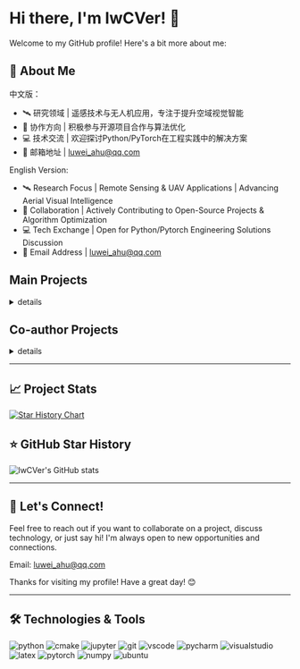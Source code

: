 # Hi there, I'm lwCVer! 👋

Welcome to my GitHub profile! Here's a bit more about me:

## 🚀 About Me

中文版：
- 🛰️ 研究领域 | 遥感技术与无人机应用，专注于提升空域视觉智能
- 🤝 协作方向 | 积极参与开源项目合作与算法优化
- 💻 技术交流 | 欢迎探讨Python/PyTorch在工程实践中的解决方案
- 📧 邮箱地址 | [luwei_ahu@qq.com](mailto:luwei_ahu@qq.com)  


English Version:
- 🛰️ Research Focus | Remote Sensing & UAV Applications | Advancing Aerial Visual Intelligence
- 🤝 Collaboration | Actively Contributing to Open-Source Projects & Algorithm Optimization
- 💻 Tech Exchange | Open for Python/Pytorch Engineering Solutions Discussion
- 📧 Email Address | [luwei_ahu@qq.com](mailto:luwei_ahu@qq.com)  

## Main Projects
<details>
  <summary>
  <font>details</font>
  </summary>

| Name | Pub. | Year | Link | Code | Description |
|:-------|:-------:|-------:|:-------:|:-------:|:-------:|
| LWGANet  |  arXiv  |  2025 | [paper](https://arxiv.org/abs/2501.10040) | [code](https://github.com/lwCVer/LWGANet) | A universal backbone network for RS visual tasks|
| DecoupleNet  |  TGRS  |  2024 | [paper](https://ieeexplore.ieee.org/document/10685518) | [code](https://github.com/lwCVer/DecoupleNet) | A universal backbone network for RS visual tasks| 
| RFD  |  TGRS  |  2023 | [paper](https://ieeexplore.ieee.org/document/10142024) | [code](https://github.com/lwCVer/RFD) | A universal downsampling module for RS visual tasks| 
</details>

## Co-author Projects
<details>
  <summary>
  <font>details</font>
  </summary>

| Name | Pub. | Year | Link | Code | Description |
|:-------|:-------:|-------:|:-------:|:-------:|:-------:|
| ASGCN  |  TGRS  |  2024 | [paper](https://ieeexplore.ieee.org/document/10574888) | None | RS change detection| 

</details>


---

## 📈 Project Stats


[![Star History Chart](https://api.star-history.com/svg?repos=lwCVer/LWGANet,lwCVer/DecoupleNet,lwCVer/RFD&type=Date)](https://star-history.com/#lwCVer/LWGANet&lwCVer/DecoupleNet&lwCVer/RFD&Date)


## ⭐ GitHub Star History

![lwCVer's GitHub stats](https://github-readme-stats.vercel.app/api?username=lwCVer&show_icons=true&theme=radical)


---


## 💬 Let's Connect!

Feel free to reach out if you want to collaborate on a project, discuss technology, or just say hi! I'm always open to new opportunities and connections. 

Email: [luwei_ahu@qq.com](mailto:luwei_ahu@qq.com)  



Thanks for visiting my profile! Have a great day! 😊

---

## 🛠️ Technologies & Tools
<p align="left">
  <img alt="python" src="https://img.shields.io/badge/Python-3776AB?style=flat-square&logo=python&logoColor=white" >
  <img alt="cmake" src="https://img.shields.io/badge/CMake-064F8C?style=flat-square&logo=cmake&logoColor=white" >
  <img alt="jupyter" src="https://img.shields.io/badge/Jupyter-F37626.svg?&style=flat-square&logo=Jupyter&logoColor=white" >
  <img alt="git" src="https://img.shields.io/badge/Git-F05032?style=flat-square&logo=git&logoColor=white" >
  <img alt="vscode" src="https://img.shields.io/badge/vscode-0078D4?style=flat-square&logo=visual%20studio%20code&logoColor=white" >
  <img alt="pycharm" src="https://img.shields.io/badge/pycharm-0078D4?style=flat-square&logo=pycharm&logoColor=white" >
  <img alt="visualstudio" src="https://img.shields.io/badge/visualstudio-0078D4?style=flat-square&logo=visualstudio&logoColor=white" >
  <img alt="latex" src="https://img.shields.io/badge/LaTeX-47A141?style=flat-square&logo=LaTeX&logoColor=white" >
  <img alt="pytorch" src="https://img.shields.io/badge/PyTorch-EE4C2C?style=flat-square&logo=PyTorch&logoColor=white" >
  <img alt="numpy" src="https://img.shields.io/badge/Numpy-777BB4?style=flat-square&logo=numpy&logoColor=white" >
  <img alt="ubuntu" src="https://img.shields.io/badge/Ubuntu-E95420?style=flat-square&logo=ubuntu&logoColor=white" >
</p>
